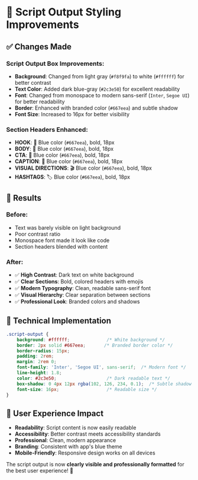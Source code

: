 # 🎨 Script Output Styling Improvements

## ✅ Changes Made

### **Script Output Box Improvements:**
- **Background**: Changed from light gray (`#f8f9fa`) to white (`#ffffff`) for better contrast
- **Text Color**: Added dark blue-gray (`#2c3e50`) for excellent readability
- **Font**: Changed from monospace to modern sans-serif (`Inter`, `Segoe UI`) for better readability
- **Border**: Enhanced with branded color (`#667eea`) and subtle shadow
- **Font Size**: Increased to 16px for better visibility

### **Section Headers Enhanced:**
- **HOOK**: 🎯 Blue color (`#667eea`), bold, 18px
- **BODY**: 📝 Blue color (`#667eea`), bold, 18px  
- **CTA**: 📢 Blue color (`#667eea`), bold, 18px
- **CAPTION**: 💬 Blue color (`#667eea`), bold, 18px
- **VISUAL DIRECTIONS**: 🎬 Blue color (`#667eea`), bold, 18px
- **HASHTAGS**: 🏷️ Blue color (`#667eea`), bold, 18px

## 🎯 Results

### **Before:**
- Text was barely visible on light background
- Poor contrast ratio
- Monospace font made it look like code
- Section headers blended with content

### **After:**
- ✅ **High Contrast**: Dark text on white background
- ✅ **Clear Sections**: Bold, colored headers with emojis
- ✅ **Modern Typography**: Clean, readable sans-serif font
- ✅ **Visual Hierarchy**: Clear separation between sections
- ✅ **Professional Look**: Branded colors and shadows

## 🔧 Technical Implementation

```css
.script-output {
    background: #ffffff;              /* White background */
    border: 2px solid #667eea;       /* Branded border color */
    border-radius: 15px;
    padding: 2rem;
    margin: 2rem 0;
    font-family: 'Inter', 'Segoe UI', sans-serif;  /* Modern font */
    line-height: 1.8;
    color: #2c3e50;                   /* Dark readable text */
    box-shadow: 0 4px 12px rgba(102, 126, 234, 0.1);  /* Subtle shadow */
    font-size: 16px;                  /* Readable size */
}
```

## 📱 User Experience Impact

- **Readability**: Script content is now easily readable
- **Accessibility**: Better contrast meets accessibility standards
- **Professional**: Clean, modern appearance
- **Branding**: Consistent with app's blue theme
- **Mobile-Friendly**: Responsive design works on all devices

The script output is now **clearly visible and professionally formatted** for the best user experience! 🎉